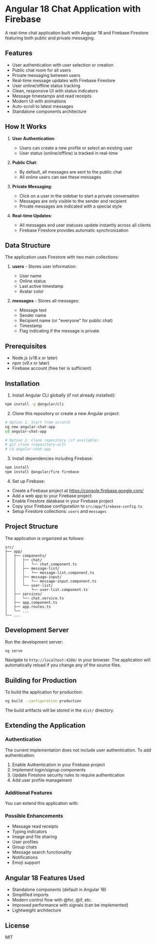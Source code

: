 # Angular 18 Chat Application with Firebase

A real-time chat application built with Angular 18 and Firebase Firestore featuring both public and private messaging.

## Features

- User authentication with user selection or creation
- Public chat room for all users
- Private messaging between users
- Real-time message updates with Firebase Firestore
- User online/offline status tracking
- Clean, responsive UI with status indicators
- Message timestamps and read receipts
- Modern UI with animations
- Auto-scroll to latest messages
- Standalone components architecture

## How It Works

1. **User Authentication**:
   - Users can create a new profile or select an existing user
   - User status (online/offline) is tracked in real-time

2. **Public Chat**:
   - By default, all messages are sent to the public chat
   - All online users can see these messages

3. **Private Messaging**:
   - Click on a user in the sidebar to start a private conversation
   - Messages are only visible to the sender and recipient
   - Private messages are indicated with a special style

4. **Real-time Updates**:
   - All messages and user statuses update instantly across all clients
   - Firebase Firestore provides automatic synchronization

## Data Structure

The application uses Firestore with two main collections:

1. **users** - Stores user information:
   - User name
   - Online status
   - Last active timestamp 
   - Avatar color

2. **messages** - Stores all messages:
   - Message text
   - Sender name
   - Recipient name (or "everyone" for public chat)
   - Timestamp
   - Flag indicating if the message is private

## Prerequisites

- Node.js (v18.x or later)
- npm (v9.x or later)
- Firebase account (free tier is sufficient)

## Installation

1. Install Angular CLI globally (if not already installed):

```bash
npm install -g @angular/cli
```

2. Clone this repository or create a new Angular project:

```bash
# Option 1: Start from scratch
ng new angular-chat-app
cd angular-chat-app

# Option 2: Clone repository (if available)
# git clone <repository-url>
# cd angular-chat-app
```

3. Install dependencies including Firebase:

```bash
npm install
npm install @angular/fire firebase
```

4. Set up Firebase:

- Create a Firebase project at https://console.firebase.google.com/
- Add a web app to your Firebase project
- Enable Firestore database in your Firebase project
- Copy your Firebase configuration to `src/app/firebase-config.ts`
- Setup Firestore collections: `users` and `messages`

## Project Structure

The application is organized as follows:

```
src/
├── app/
│   ├── components/
│   │   ├── chat/
│   │   │   └── chat.component.ts
│   │   ├── message-list/
│   │   │   └── message-list.component.ts
│   │   ├── message-input/
│   │   │   └── message-input.component.ts
│   │   └── user-list/
│   │       └── user-list.component.ts
│   ├── services/
│   │   └── chat.service.ts
│   ├── app.component.ts
│   ├── app.routes.ts
│   └── ...
└── ...
```

## Development Server

Run the development server:

```bash
ng serve
```

Navigate to `http://localhost:4200/` in your browser. The application will automatically reload if you change any of the source files.

## Building for Production

To build the application for production:

```bash
ng build --configuration production
```

The build artifacts will be stored in the `dist/` directory.

## Extending the Application

### Authentication

The current implementation does not include user authentication. To add authentication:

1. Enable Authentication in your Firebase project
2. Implement login/signup components
3. Update Firestore security rules to require authentication
4. Add user profile management

### Additional Features

You can extend this application with:

### Possible Enhancements

- Message read receipts
- Typing indicators
- Image and file sharing
- User profiles
- Group chats
- Message search functionality
- Notifications
- Emoji support

## Angular 18 Features Used

- Standalone components (default in Angular 18)
- Simplified imports
- Modern control flow with @for, @if, etc.
- Improved performance with signals (can be implemented)
- Lightweight architecture

## License

MIT
